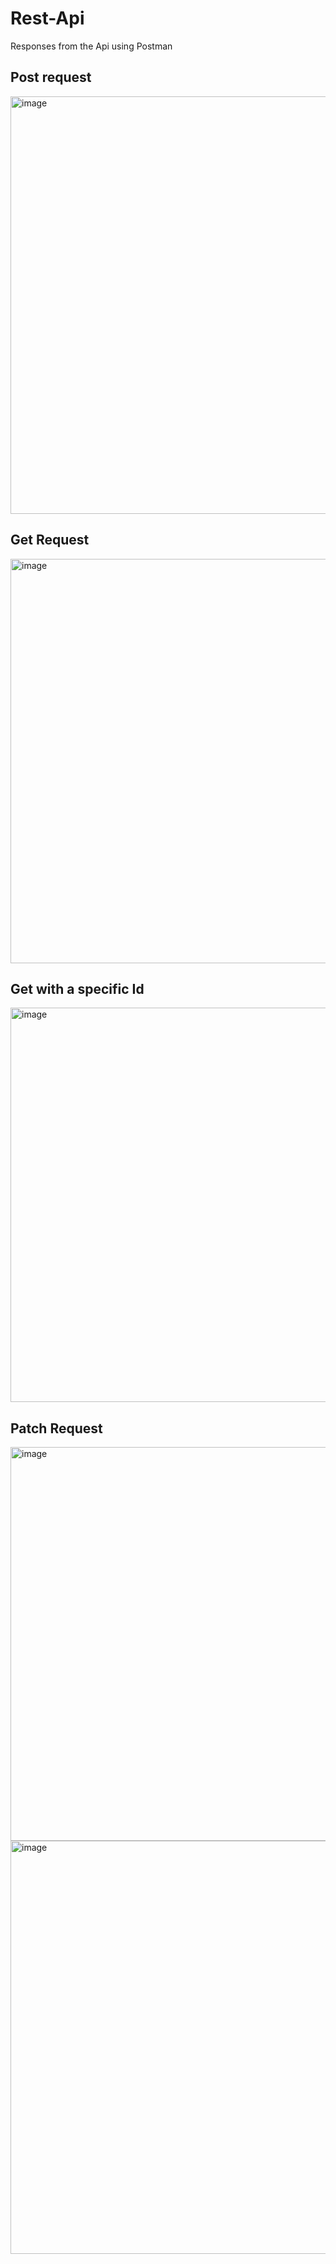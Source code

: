 # Rest-Api

Responses from the Api using Postman

## Post request

<img width="668" alt="image" src="https://github.com/shalini47ch/Rest-Api/assets/60210475/3bb67d76-8d7a-48c5-9619-f6759c0abfde">


## Get Request

<img width="647" alt="image" src="https://github.com/shalini47ch/Rest-Api/assets/60210475/390208af-4fec-4677-8964-7ca241649bf3">

## Get with a specific Id

<img width="631" alt="image" src="https://github.com/shalini47ch/Rest-Api/assets/60210475/3e6f5eea-3c09-499c-b270-3bd2bf8e33ea">

## Patch Request

<img width="630" alt="image" src="https://github.com/shalini47ch/Rest-Api/assets/60210475/6e947473-5ab8-4eb1-aca3-2ae0f6c025ee">

<img width="661" alt="image" src="https://github.com/shalini47ch/Rest-Api/assets/60210475/6a44b672-6cb8-487a-b323-17a2f999d38b">




